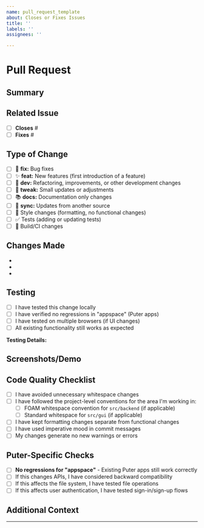 ```yaml
---
name: pull_request_template
about: Closes or Fixes Issues
title: ''
labels: ''
assignees: ''

---
```


# Pull Request

## Summary
<!-- Provide a brief description of what this PR does -->


## Related Issue
<!-- If you're closing an issue, please reference that issue in the PR description using "Closes #123" or "Fixes #123" -->
<!-- This helps us track progress and automatically close issues when PRs are merged -->

- [ ] **Closes** #
- [ ] **Fixes** #

## Type of Change
<!-- Check the type that best describes your changes -->
- [ ] 🐛 **fix:** Bug fixes
- [ ] ✨ **feat:** New features (first introduction of a feature)
- [ ] 🔧 **dev:** Refactoring, improvements, or other development changes
- [ ] 🔄 **tweak:** Small updates or adjustments
- [ ] 📚 **docs:** Documentation only changes
- [ ] 🔄 **sync:** Updates from another source
- [ ] 🎨 Style changes (formatting, no functional changes)
- [ ] ✅ Tests (adding or updating tests)
- [ ] 🔧 Build/CI changes

## Changes Made
<!-- Describe your changes in detail using imperative mood (e.g., "Add user authentication", "Fix file upload bug") -->
- 
- 
- 

## Testing
<!-- Describe how you tested your changes -->
- [ ] I have tested this change locally
- [ ] I have verified no regressions in "appspace" (Puter apps)
- [ ] I have tested on multiple browsers (if UI changes)
- [ ] All existing functionality still works as expected

**Testing Details:**
<!-- Describe what you tested and the results -->


## Screenshots/Demo
<!-- If this affects the UI, please provide screenshots or a demo -->
<!-- You can drag and drop images or GIFs directly here -->


## Code Quality Checklist
- [ ] I have avoided unnecessary whitespace changes
- [ ] I have followed the project-level conventions for the area I'm working in:
  - [ ] FOAM whitespace convention for `src/backend` (if applicable)
  - [ ] Standard whitespace for `src/gui` (if applicable)
- [ ] I have kept formatting changes separate from functional changes
- [ ] I have used imperative mood in commit messages
- [ ] My changes generate no new warnings or errors

## Puter-Specific Checks
- [ ] **No regressions for "appspace"** - Existing Puter apps still work correctly
- [ ] If this changes APIs, I have considered backward compatibility
- [ ] If this affects the file system, I have tested file operations
- [ ] If this affects user authentication, I have tested sign-in/sign-up flows

## Additional Context
<!-- Add any other context about the pull request here -->
<!-- Include: motivation, alternative approaches considered, potential risks, follow-up work needed -->


<!-- ## For First-Time Contributors -->
<!-- If this is your first contribution, welcome! 🎉 -->
<!-- A bot will automatically comment with a link to sign our CLA (Contribution License Agreement) -->
<!-- Don't worry - it's a standard process and can be completed electronically -->

---
<!--
Thank you for contributing to Puter! 🚀
Your contribution helps build the future of web-based operating systems.

Questions? Reach out on:
- Discord: https://discord.com/invite/PQcx7Teh8u
- Reddit: https://www.reddit.com/r/Puter/
- Email: support@puter.com
-->
